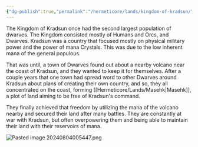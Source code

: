 ```yaml
---
{"dg-publish":true,"permalink":"/hermeticore/lands/kingdom-of-kradsun/"}
---
```


The Kingdom of Kradsun once had the second largest population of dwarves.
The Kingdom consisted mostly of Humans and Orcs, and Dwarves.
Kradsun was a country that focused mostly on physical military power and the power of mana Crystals. This was due to the low inherent mana of the general populous. 

That was until, a town of Dwarves found out about a nearby volcano near the coast of Kradsun, and they wanted to keep it for themselves.
After a couple years that one town had spread word to other Dwarves around Kradsun about plans of creating their own country, and so, they all concentrated on the coast, forming [[Hermeticore/Lands/Masehk\|Masehk]], a plot of land aiming to be free of Kradsun's command.

They finally achieved that freedom by utilizing the mana of the volcano nearby and secured their land after many battles. They are constantly at war with Kradsun, but often overpowering them and being able to maintain their land with their reservoirs of mana.


![Pasted image 20240804005447.png](/img/user/images/Pasted%20image%2020240804005447.png)


